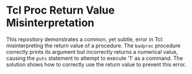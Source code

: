 # Tcl Proc Return Value Misinterpretation

This repository demonstrates a common, yet subtle, error in Tcl: misinterpreting the return value of a procedure.  The `badproc` procedure correctly prints its argument but incorrectly returns a numerical value, causing the `puts` statement to attempt to execute '1' as a command.  The solution shows how to correctly use the return value to prevent this error.